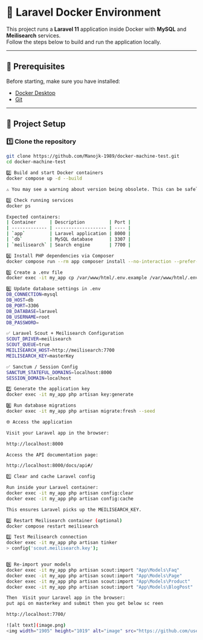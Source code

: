 # 🚀 Laravel Docker Environment

This project runs a **Laravel 11** application inside Docker with **MySQL** and **Meilisearch** services.  
Follow the steps below to build and run the application locally.

---

## 🧱 Prerequisites

Before starting, make sure you have installed:

- [Docker Desktop](https://www.docker.com/products/docker-desktop)
- [Git](https://git-scm.com/downloads)

---

## 🧩 Project Setup

### 1️⃣ Clone the repository

```bash
git clone https://github.com/Manojk-1989/docker-machine-test.git
cd docker-machine-test

2️⃣ Build and start Docker containers
docker compose up -d --build

⚠️ You may see a warning about version being obsolete. This can be safely ignored.

3️⃣ Check running services
docker ps

Expected containers:
| Container     | Description         | Port |
| ------------- | ------------------- | ---- |
| `app`         | Laravel application | 8000 |
| `db`          | MySQL database      | 3307 |
| `meilisearch` | Search engine       | 7700 |

4️⃣ Install PHP dependencies via Composer
docker compose run --rm app composer install --no-interaction --prefer-dist

5️⃣ Create a .env file
docker exec -it my_app cp /var/www/html/.env.example /var/www/html/.env

6️⃣ Update database settings in .env
DB_CONNECTION=mysql
DB_HOST=db
DB_PORT=3306
DB_DATABASE=laravel
DB_USERNAME=root
DB_PASSWORD=

✅ Laravel Scout + Meilisearch Configuration
SCOUT_DRIVER=meilisearch
SCOUT_QUEUE=true
MEILISEARCH_HOST=http://meilisearch:7700
MEILISEARCH_KEY=masterKey

✅ Sanctum / Session Config
SANCTUM_STATEFUL_DOMAINS=localhost:8000
SESSION_DOMAIN=localhost

7️⃣ Generate the application key
docker exec -it my_app php artisan key:generate

8️⃣ Run database migrations
docker exec -it my_app php artisan migrate:fresh --seed

🌐 Access the application

Visit your Laravel app in the browser:

http://localhost:8000

Access the API documentation page:

http://localhost:8000/docs/api#/

1️⃣ Clear and cache Laravel config

Run inside your Laravel container:
docker exec -it my_app php artisan config:clear
docker exec -it my_app php artisan config:cache

This ensures Laravel picks up the MEILISEARCH_KEY.

2️⃣ Restart Meilisearch container (optional)
docker compose restart meilisearch

3️⃣ Test Meilisearch connection
docker exec -it my_app php artisan tinker
> config('scout.meilisearch.key');


9️⃣ Re-import your models
docker exec -it my_app php artisan scout:import "App\Models\Faq"
docker exec -it my_app php artisan scout:import "App\Models\Page"
docker exec -it my_app php artisan scout:import "App\Models\Product"
docker exec -it my_app php artisan scout:import "App\Models\BlogPost"

Then  Visit your Laravel app in the browser:
put api on masterkey and submit then you get below sc reen

http://localhost:7700/

![alt text](image.png)
<img width="1905" height="1019" alt="image" src="https://github.com/user-attachments/assets/50284297-7bed-4317-8103-f184f521b9ae" />
